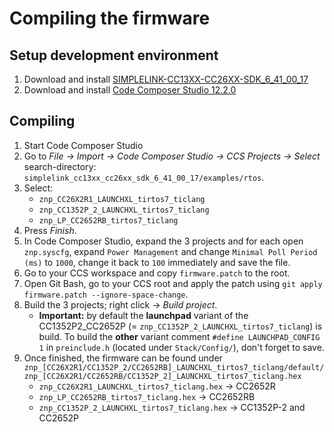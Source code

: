 # Compiling the firmware

## Setup development environment
1. Download and install [SIMPLELINK-CC13XX-CC26XX-SDK_6_41_00_17](https://www.ti.com/tool/download/SIMPLELINK-CC13XX-CC26XX-SDK)
1. Download and install [Code Composer Studio 12.2.0](http://www.ti.com/tool/CCSTUDIO)

## Compiling
1. Start Code Composer Studio
1. Go to *File -> Import -> Code Composer Studio -> CCS Projects -> Select* search-directory: `simplelink_cc13xx_cc26xx_sdk_6_41_00_17/examples/rtos`. 
1. Select:
    - `znp_CC26X2R1_LAUNCHXL_tirtos7_ticlang`
    - `znp_CC1352P_2_LAUNCHXL_tirtos7_ticlang`
    - `znp_LP_CC2652RB_tirtos7_ticlang` 
4. Press *Finish*.
1. In Code Composer Studio, expand the 3 projects and for each open `znp.syscfg`, expand `Power Management` and change `Minimal Poll Period (ms)` to `1000`, change it back to `100` immediately and save the file.
1. Go to your CCS workspace and copy `firmware.patch` to the root.
1. Open Git Bash, go to your CCS root and apply the patch using `git apply firmware.patch --ignore-space-change`.
1. Build the 3 projects; right click -> *Build project*.
    - **Important:** by default the **launchpad** variant of the CC1352P2_CC2652P (= `znp_CC1352P_2_LAUNCHXL_tirtos7_ticlang`) is build. To build the **other** variant comment `#define LAUNCHPAD_CONFIG 1` in `preinclude.h` (located under `Stack/Config/`), don't forget to save.
1. Once finished, the firmware can be found under `znp_[CC26X2R1/CC1352P_2/CC2652RB]_LAUNCHXL_tirtos7_ticlang/default/znp_[CC26X2R1/CC2652RB/CC1352P_2]_LAUNCHXL_tirtos7_ticlang.hex`
    - `znp_CC26X2R1_LAUNCHXL_tirtos7_ticlang.hex` -> CC2652R
    - `znp_LP_CC2652RB_tirtos7_ticlang.hex` -> CC2652RB
    - `znp_CC1352P_2_LAUNCHXL_tirtos7_ticlang.hex` -> CC1352P-2 and CC2652P


